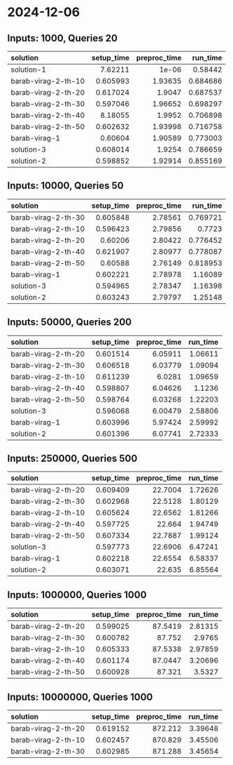 # 2024-12-06

## Inputs: 1000, Queries 20

| solution            |   setup_time |   preproc_time |   run_time |
|:--------------------|-------------:|---------------:|-----------:|
| solution-1          |     7.62211  |        1e-06   |   0.58442  |
| barab-virag-2-th-10 |     0.605993 |        1.93635 |   0.684686 |
| barab-virag-2-th-20 |     0.617024 |        1.9047  |   0.687537 |
| barab-virag-2-th-30 |     0.597046 |        1.96652 |   0.698297 |
| barab-virag-2-th-40 |     8.18055  |        1.9952  |   0.706898 |
| barab-virag-2-th-50 |     0.602632 |        1.93998 |   0.716758 |
| barab-virag-1       |     0.60604  |        1.90589 |   0.773003 |
| solution-3          |     0.608014 |        1.9254  |   0.786659 |
| solution-2          |     0.598852 |        1.92914 |   0.855169 |

## Inputs: 10000, Queries 50

| solution            |   setup_time |   preproc_time |   run_time |
|:--------------------|-------------:|---------------:|-----------:|
| barab-virag-2-th-30 |     0.605848 |        2.78561 |   0.769721 |
| barab-virag-2-th-10 |     0.596423 |        2.79856 |   0.7723   |
| barab-virag-2-th-20 |     0.60206  |        2.80422 |   0.776452 |
| barab-virag-2-th-40 |     0.621907 |        2.80977 |   0.778087 |
| barab-virag-2-th-50 |     0.60588  |        2.76149 |   0.818953 |
| barab-virag-1       |     0.602221 |        2.78978 |   1.16089  |
| solution-3          |     0.594965 |        2.78347 |   1.16398  |
| solution-2          |     0.603243 |        2.79797 |   1.25148  |

## Inputs: 50000, Queries 200

| solution            |   setup_time |   preproc_time |   run_time |
|:--------------------|-------------:|---------------:|-----------:|
| barab-virag-2-th-20 |     0.601514 |        6.05911 |    1.06611 |
| barab-virag-2-th-30 |     0.606518 |        6.03779 |    1.09094 |
| barab-virag-2-th-10 |     0.611239 |        6.0281  |    1.09659 |
| barab-virag-2-th-40 |     0.598807 |        6.04626 |    1.1236  |
| barab-virag-2-th-50 |     0.598764 |        6.03268 |    1.22203 |
| solution-3          |     0.596068 |        6.00479 |    2.58806 |
| barab-virag-1       |     0.603996 |        5.97424 |    2.59992 |
| solution-2          |     0.601396 |        6.07741 |    2.72333 |

## Inputs: 250000, Queries 500

| solution            |   setup_time |   preproc_time |   run_time |
|:--------------------|-------------:|---------------:|-----------:|
| barab-virag-2-th-20 |     0.609409 |        22.7004 |    1.72626 |
| barab-virag-2-th-30 |     0.602968 |        22.5128 |    1.80129 |
| barab-virag-2-th-10 |     0.605624 |        22.6562 |    1.81266 |
| barab-virag-2-th-40 |     0.597725 |        22.664  |    1.94749 |
| barab-virag-2-th-50 |     0.607334 |        22.7887 |    1.99124 |
| solution-3          |     0.597773 |        22.6906 |    6.47241 |
| barab-virag-1       |     0.602218 |        22.6554 |    6.58337 |
| solution-2          |     0.603071 |        22.635  |    6.85564 |

## Inputs: 1000000, Queries 1000

| solution            |   setup_time |   preproc_time |   run_time |
|:--------------------|-------------:|---------------:|-----------:|
| barab-virag-2-th-20 |     0.599025 |        87.5419 |    2.81315 |
| barab-virag-2-th-30 |     0.600782 |        87.752  |    2.9765  |
| barab-virag-2-th-10 |     0.605333 |        87.5338 |    2.97859 |
| barab-virag-2-th-40 |     0.601174 |        87.0447 |    3.20696 |
| barab-virag-2-th-50 |     0.600928 |        87.321  |    3.5327  |

## Inputs: 10000000, Queries 1000

| solution            |   setup_time |   preproc_time |   run_time |
|:--------------------|-------------:|---------------:|-----------:|
| barab-virag-2-th-20 |     0.619152 |        872.212 |    3.39648 |
| barab-virag-2-th-10 |     0.602457 |        870.829 |    3.45506 |
| barab-virag-2-th-30 |     0.602985 |        871.288 |    3.45654 |